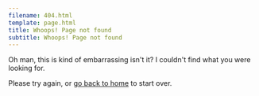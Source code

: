 ```yaml
---
filename: 404.html
template: page.html
title: Whoops! Page not found
subtitle: Whoops! Page not found
---
```

Oh man, this is kind of embarrassing isn't it? I couldn't find what you were looking for.

Please try again, or [go back to home](http://blog.gaya.ninja) to start over.